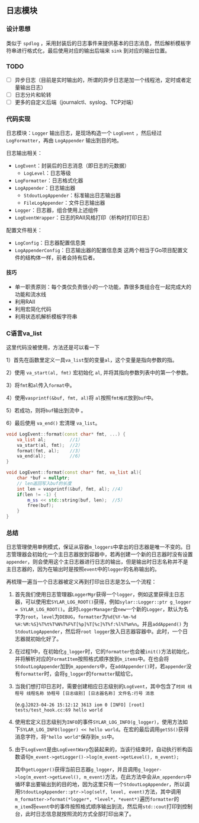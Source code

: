 ## 日志模块

### 设计思想

类似于 `spdlog` ，采用封装后的日志事件来提供基本的日志消息，然后解析模板字符串进行格式化，最后使用对应的输出后端来 `sink` 到对应的输出位置。

### TODO

- [ ] 异步日志（目前是实时输出的，所谓的异步日志是加一个线程池，定时或者定量输出日志）
- [ ] 日志分片和轮转
- [ ] 更多的自定义后端（journalctl、syslog、TCP对端）

### 代码实现

日志模块：`Logger` 输出日志，是现场构造一个 `LogEvent` ，然后经过 `LogFormatter`，再由 `LogAppender` 输出到目的地。

日志输出相关：
- `LogEvent`：封装后的日志消息（即日志的元数据）
  - `LogLevel`：日志等级
- `LogFormatter`：日志格式化器
- `LogAppender`：日志输出器
  - `StdoutLogAppender`：标准输出日志输出器
  - `FileLogAppender`：文件日志输出器
- `Logger`：日志器，组合使用上述组件
- `LogEventWrapper`：日志的RAII风格打印（析构时打印日志）

配置文件相关：
- `LogConfig`：日志器配置信息类
- `LogAppenderConfig`：日志输出器的配置信息类
这两个相当于Go项目配置文件的结构体一样，前者会持有后者。

#### 技巧

- 单一职责原则：每个类仅负责很小的一个功能，靠很多类组合在一起完成大的功能和流水线
- 利用RAII
- 利用宏简化代码
- 利用状态机解析模板字符串

### C语言va_list

这里代码没被使用，方法还是可以看一下

1）首先在函数里定义一具`va_list`型的变量`al`，这个变量是指向参数的指。

2）使用 `va_start(al, fmt)` 宏初始化 `al`, 并将其指向参数列表中的第一个参数。

3）将`fmt`和`al`传入`format`中。

4）使用`vasprintf(&buf, fmt, al)`将 `al`按照`fmt格式`放到`buf`中。

5）若成功，则将`buf`输出到流中 。

6）最后使用 `va_end()` 宏清理 `va_list`。

```cpp
void LogEvent::format(const char* fmt, ...) {
    va_list al;  		//1）
	va_start(al, fmt);	//2）
	format(fmt, al);	//3）
	va_end(al);			//6)
}

void LogEvent::format(const char* fmt, va_list al){
	char *buf = nullptr;
    // len返回写入buf的长度
	int len = vasprintf(&buf, fmt, al);	//4）
	if(len != -1) {
		m_ss << std::string(buf, len);	//5）
		free(buf);
	}
}
```

### 总结

日志管理使用单例模式，保证从容器`m_loggers`中拿出的日志器是唯一不变的。日志管理器会初始化一个主日志器放到容器中，若再创建一个新的日志器时没有设置`appender`，则会使用这个主日志器进行日志的输出，但是输出时日志名称并不是主日志器的，因为在输出时是按照`event`中的`logger`的名称输出的。

再梳理一遍当一个日志器被定义再到打印出日志是怎么一个流程：

1. 首先我们使用日志管理器`LoggerMgr`获得一个`logger`，例如这里获得主日志器，可以使用宏`SYLAR_LOG_ROOT()`获得，例如`sylar::Logger::ptr g_logger = SYLAR_LOG_ROOT()`。此时`LoggerManager`会`new`一个新的`Logger`，默认为名字为`root`，`level`为`DEBUG`，`formatter`为`%d{%Y-%m-%d %H:%M:%S}%T%t%T%N%T%F%T[%p]%T[%c]%T%f:%l%T%m%n`。并且`addAppend()` 为`StdoutLogAppender`，然后将`root logger`放入日志器容器中。此时，一个日志器就初始化好了。

2. 在过程1中，在初始化`g_logger`时，它的`formatter`也会被`init()`方法初始化，并将解析对应的`FormatItem`按照格式顺序放到`m_items`中。在也会将`StdoutLogAppender`加到`m_appenders`中，在`addAppender()`时，若`appender`没有`formatter`时，会将`g_logger`的`formatter`赋给它。

3. 当我们想打印日志时，需要创建相应日志级别的`LogEvent`，其中包含了`时间 线程号 线程名称 协程号 [日志级别] [日志器名称] 文件名:行号 消息`

   (e.g.)`2023-04-26 15:12:12 3613 iom 0 [INFO] [root] tests/test_hook.cc:69 hello world`

4. 使用宏定义日志级别为`INFO`的事件`SYLAR_LOG_INFO(g_logger)`，使用方法如下`SYLAR_LOG_INFO(logger) << hello world`。在宏的最后调用`getSS()`获得消息字符，将`"hello world"`保存到`m_ss`中。

5. 由于`LogEvent`是由`LogEventWarp`包装起来的，当该行结束时，自动执行析构函数语句`m_event->getLogger()->log(m_event->getLevel(), m_event);`

   其中`getLogger()`获得当前日志器`g_logger`，并且调用`g_logger->log(m_event->getLevel(), m_event)`方法，在此方法中会从`m_appenders`中循环拿出要输出到的目的地，因为这里只有一个`StdoutLogAppender`，所以调用`StdoutLogAppender::ptr->log(self, level, event)`方法，其中调用`m_formatter->format(*logger*, *level*, *event*)`遍历`formatter`的`m_item`将`event`中的事件按照格式顺序输出到流，然后用`std::cout`打印到控制台，此时日志信息就按照流的方式全部打印出来了。